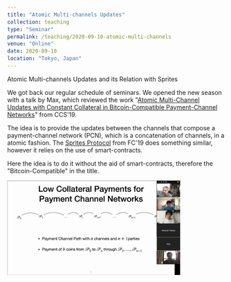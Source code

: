 ```yaml
---
title: "Atomic Multi-channels Updates"
collection: teaching
type: "Seminar"
permalink: /teaching/2020-09-10-atomic-multi-channels
venue: "Online"
date: 2020-09-10
location: "Tokyo, Japan"
---
```



Atomic Multi-channels Updates and its Relation with Sprites


We got back our regular schedule of seminars. We opened the new season with a talk by Max, which reviewed the work "[Atomic Multi-Channel Updates with Constant Collateral in Bitcoin-Compatible Payment-Channel Networks](https://dl.acm.org/doi/10.1145/3319535.3345666)" from CCS'19. 

The idea is to provide the updates between the channels that compose a payment-channel network (PCN), which is a concatenation of channels, in a atomic fashion. The [Sprites Protocol](https://link.springer.com/chapter/10.1007%2F978-3-030-32101-7_30) from FC'19 does something similar, however it relies on the use of smart-contracts. 

Here the idea is to do it without the aid of smart-contracts, therefore the "Bitcoin-Compatible" in the title.


<img src="/images/teaching/2020-09-10/Max2.png" width="400">


